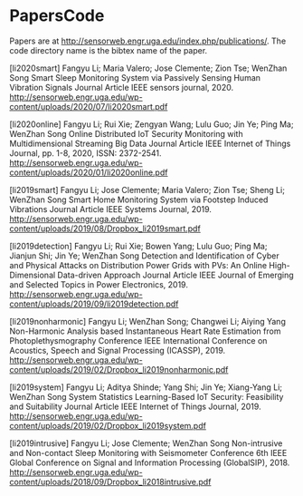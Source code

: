 # PapersCode

Papers are at http://sensorweb.engr.uga.edu/index.php/publications/. The code directory name is the bibtex name of the paper.

[li2020smart] Fangyu Li; Maria Valero; Jose Clemente; Zion Tse; WenZhan Song
Smart Sleep Monitoring System via Passively Sensing Human Vibration Signals Journal Article 
IEEE sensors journal, 2020.
http://sensorweb.engr.uga.edu/wp-content/uploads/2020/07/li2020smart.pdf

[li2020online] Fangyu Li; Rui Xie; Zengyan Wang; Lulu Guo; Jin Ye; Ping Ma; WenZhan Song
Online Distributed IoT Security Monitoring with Multidimensional Streaming Big Data Journal Article 
IEEE Internet of Things Journal, pp. 1-8, 2020, ISSN: 2372-2541.
http://sensorweb.engr.uga.edu/wp-content/uploads/2020/01/li2020online.pdf

[li2019smart] Fangyu Li; Jose Clemente; Maria Valero; Zion Tse; Sheng Li; WenZhan Song
Smart Home Monitoring System via Footstep Induced Vibrations Journal Article 
IEEE Systems Journal, 2019.
http://sensorweb.engr.uga.edu/wp-content/uploads/2019/08/Dropbox_li2019smart.pdf

[li2019detection] Fangyu Li; Rui Xie; Bowen Yang; Lulu Guo; Ping Ma; Jianjun Shi; Jin Ye; WenZhan Song
Detection and Identification of Cyber and Physical Attacks on Distribution Power Grids with PVs: An Online High-Dimensional Data-driven Approach Journal Article 
IEEE Journal of Emerging and Selected Topics in Power Electronics, 2019.
http://sensorweb.engr.uga.edu/wp-content/uploads/2019/09/li2019detection.pdf

[li2019nonharmonic] Fangyu Li; WenZhan Song; Changwei Li; Aiying Yang
Non-Harmonic Analysis based Instantaneous Heart Rate Estimation from Photoplethysmography Conference 
IEEE International Conference on Acoustics, Speech and Signal Processing (ICASSP), 2019.
http://sensorweb.engr.uga.edu/wp-content/uploads/2019/02/Dropbox_li2019nonharmonic.pdf
	
[li2019system] Fangyu Li; Aditya Shinde; Yang Shi; Jin Ye; Xiang-Yang Li; WenZhan Song
System Statistics Learning-Based IoT Security: Feasibility and Suitability Journal Article 
IEEE Internet of Things Journal, 2019.
http://sensorweb.engr.uga.edu/wp-content/uploads/2019/02/Dropbox_li2019system.pdf

[li2019intrusive] Fangyu Li; Jose Clemente; WenZhan Song
Non-intrusive and Non-contact Sleep Monitoring with Seismometer Conference 
6th IEEE Global Conference on Signal and Information Processing (GlobalSIP), 2018.
http://sensorweb.engr.uga.edu/wp-content/uploads/2018/09/Dropbox_li2018intrusive.pdf
